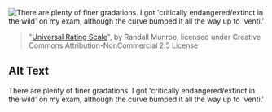 ![There are plenty of finer gradations. I got 'critically endangered/extinct in the wild' on my exam, although the curve bumped it all the way up to 'venti.'](https://imgs.xkcd.com/comics/universal_rating_scale.png)
> "[Universal Rating Scale](https://xkcd.com/2329/)", by Randall Munroe, licensed under Creative Commons Attribution-NonCommercial 2.5 License

## Alt Text
There are plenty of finer gradations. I got 'critically endangered/extinct in the wild' on my exam, although the curve bumped it all the way up to 'venti.'
